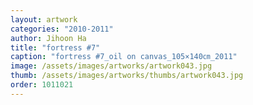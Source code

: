 ```yaml
---
layout: artwork
categories: "2010-2011"
author: Jihoon Ha
title: "fortress #7"
caption: "fortress #7_oil on canvas_105×140㎝_2011"
image: /assets/images/artworks/artwork043.jpg
thumb: /assets/images/artworks/thumbs/artwork043.jpg
order: 1011021
---
```

